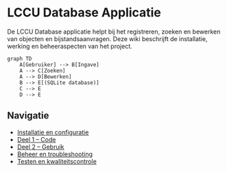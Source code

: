 # LCCU Database Applicatie

De LCCU Database applicatie helpt bij het registreren, zoeken en bewerken van objecten en bijstandsaanvragen. Deze wiki beschrijft de installatie, werking en beheeraspecten van het project.

```mermaid
graph TD
    A[Gebruiker] --> B[Ingave]
    A --> C[Zoeken]
    A --> D[Bewerken]
    B --> E[(SQLite database)]
    C --> E
    D --> E
```

## Navigatie
- [Installatie en configuratie](Installatie-en-configuratie.md)
- [Deel 1 – Code](Handleiding/Deel-1-Code.md)
- [Deel 2 – Gebruik](Handleiding/Deel-2-Gebruik.md)
- [Beheer en troubleshooting](Beheer-en-troubleshooting.md)
- [Testen en kwaliteitscontrole](Testen-en-kwaliteitscontrole.md)
